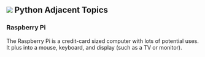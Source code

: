 ## ![](https://ga-dash.s3.amazonaws.com/production/assets/logo-9f88ae6c9c3871690e33280fcf557f33.png) Python Adjacent Topics

### Raspberry Pi

The Raspberry Pi is a credit-card sized computer with lots of potential uses. It plus into a mouse, keyboard, and display (such as a TV or monitor).
